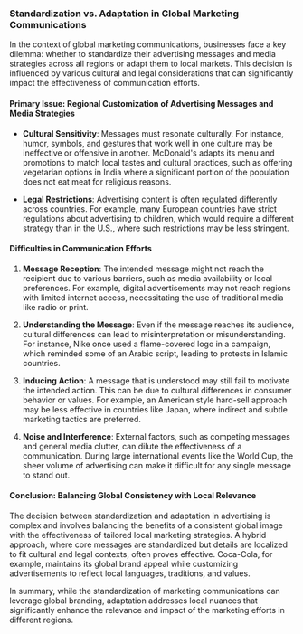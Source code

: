 ### Standardization vs. Adaptation in Global Marketing Communications

In the context of global marketing communications, businesses face a key dilemma: whether to standardize their advertising messages and media strategies across all regions or adapt them to local markets. This decision is influenced by various cultural and legal considerations that can significantly impact the effectiveness of communication efforts.

#### Primary Issue: Regional Customization of Advertising Messages and Media Strategies

- **Cultural Sensitivity**: Messages must resonate culturally. For instance, humor, symbols, and gestures that work well in one culture may be ineffective or offensive in another. McDonald's adapts its menu and promotions to match local tastes and cultural practices, such as offering vegetarian options in India where a significant portion of the population does not eat meat for religious reasons.
  
- **Legal Restrictions**: Advertising content is often regulated differently across countries. For example, many European countries have strict regulations about advertising to children, which would require a different strategy than in the U.S., where such restrictions may be less stringent.

#### Difficulties in Communication Efforts

1. **Message Reception**: The intended message might not reach the recipient due to various barriers, such as media availability or local preferences. For example, digital advertisements may not reach regions with limited internet access, necessitating the use of traditional media like radio or print.

2. **Understanding the Message**: Even if the message reaches its audience, cultural differences can lead to misinterpretation or misunderstanding. For instance, Nike once used a flame-covered logo in a campaign, which reminded some of an Arabic script, leading to protests in Islamic countries.

3. **Inducing Action**: A message that is understood may still fail to motivate the intended action. This can be due to cultural differences in consumer behavior or values. For example, an American style hard-sell approach may be less effective in countries like Japan, where indirect and subtle marketing tactics are preferred.

4. **Noise and Interference**: External factors, such as competing messages and general media clutter, can dilute the effectiveness of a communication. During large international events like the World Cup, the sheer volume of advertising can make it difficult for any single message to stand out.

#### Conclusion: Balancing Global Consistency with Local Relevance

The decision between standardization and adaptation in advertising is complex and involves balancing the benefits of a consistent global image with the effectiveness of tailored local marketing strategies. A hybrid approach, where core messages are standardized but details are localized to fit cultural and legal contexts, often proves effective. Coca-Cola, for example, maintains its global brand appeal while customizing advertisements to reflect local languages, traditions, and values.

In summary, while the standardization of marketing communications can leverage global branding, adaptation addresses local nuances that significantly enhance the relevance and impact of the marketing efforts in different regions.

